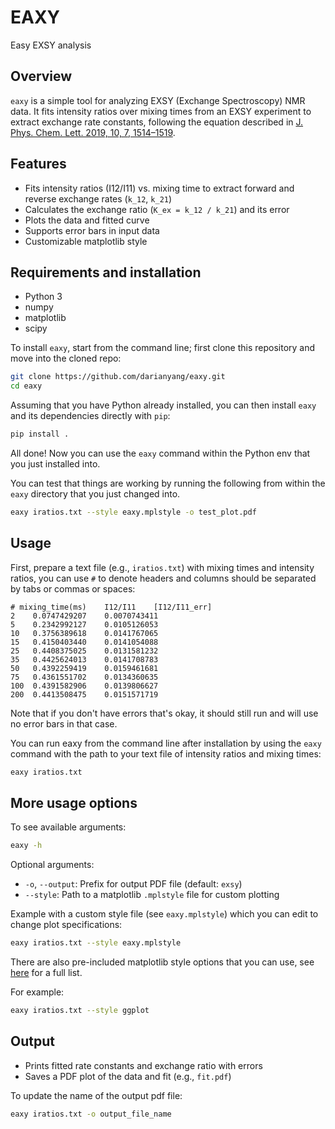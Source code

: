 # EAXY

Easy EXSY analysis

## Overview

`eaxy` is a simple tool for analyzing EXSY (Exchange Spectroscopy) NMR data. It fits intensity ratios over mixing times from an EXSY experiment to extract exchange rate constants, following the equation described in [J. Phys. Chem. Lett. 2019, 10, 7, 1514–1519](https://pubs.acs.org/doi/abs/10.1021/acs.jpclett.9b00052).

## Features

- Fits intensity ratios (I12/I11) vs. mixing time to extract forward and reverse exchange rates (`k_12`, `k_21`)
- Calculates the exchange ratio (`K_ex = k_12 / k_21`) and its error
- Plots the data and fitted curve
- Supports error bars in input data
- Customizable matplotlib style

## Requirements and installation

- Python 3
- numpy
- matplotlib
- scipy

To install `eaxy`, start from the command line; first clone this repository and move into the cloned repo:
```sh
git clone https://github.com/darianyang/eaxy.git
cd eaxy
```

Assuming that you have Python already installed, you can then install `eaxy` and its dependencies directly with `pip`:
```sh
pip install .
```

All done! Now you can use the `eaxy` command within the Python env that you just installed into.

You can test that things are working by running the following from within the `eaxy` directory that you just changed into.
```sh
eaxy iratios.txt --style eaxy.mplstyle -o test_plot.pdf
```

## Usage

First, prepare a text file (e.g., `iratios.txt`) with mixing times and intensity ratios, you can use `#` to denote headers and columns should be separated by tabs or commas or spaces:

```
# mixing_time(ms)    I12/I11    [I12/I11_err]
2    0.0747429207    0.0070743411
5    0.2342992127    0.0105126053
10   0.3756389618    0.0141767065
15   0.4150403440    0.0141054088
25   0.4408375025    0.0131581232
35   0.4425624013    0.0141708783
50   0.4392259419    0.0159461681
75   0.4361551702    0.0134360635
100  0.4391582906    0.0139806627
200  0.4413508475    0.0151571719
```

Note that if you don't have errors that's okay, it should still run and will use no error bars in that case.

You can run eaxy from the command line after installation by using the `eaxy` command with the path to your text file of intensity ratios and mixing times:
```sh
eaxy iratios.txt
```

## More usage options

To see available arguments:
```sh
eaxy -h
```

Optional arguments:
- `-o`, `--output`: Prefix for output PDF file (default: `exsy`)
- `--style`: Path to a matplotlib `.mplstyle` file for custom plotting

Example with a custom style file (see `eaxy.mplstyle`) which you can edit to change plot specifications:

```sh
eaxy iratios.txt --style eaxy.mplstyle
```

There are also pre-included matplotlib style options that you can use, see [here](https://matplotlib.org/stable/gallery/style_sheets/style_sheets_reference.html) for a full list.

For example:
```sh
eaxy iratios.txt --style ggplot
```

## Output

- Prints fitted rate constants and exchange ratio with errors
- Saves a PDF plot of the data and fit (e.g., `fit.pdf`)

To update the name of the output pdf file:
```sh
eaxy iratios.txt -o output_file_name
```
